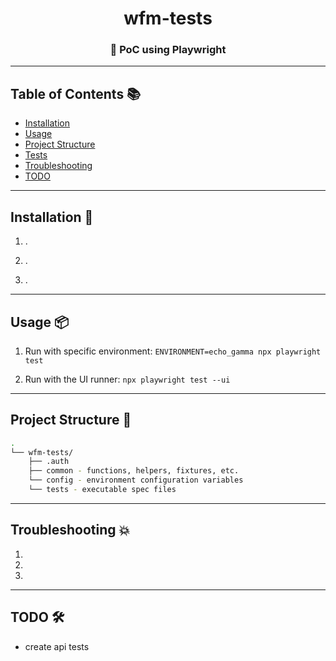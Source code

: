 
<div align="center">
<h1 align="center">
<b> wfm-tests </b>
</h1>

<h3 align="center">📍 PoC using Playwright</h3>
</div>

---

## Table of Contents 📚 

- [Installation](#installation)
- [Usage](#usage)
- [Project Structure](#project-structure)
- [Tests](#tests)
- [Troubleshooting](#troubleshooting)
- [TODO](#todo)

---

## Installation 🚀 

1. .

2. .

3. .

---

## Usage 📦 

1. Run with specific environment:
`ENVIRONMENT=echo_gamma npx playwright test`

2. Run with the UI runner:
`npx playwright test --ui`

---

## Project Structure 🌲 
```bash
.
└── wfm-tests/
    ├── .auth
    ├── common - functions, helpers, fixtures, etc. 
    └── config - environment configuration variables
    └── tests - executable spec files

```

---

## Troubleshooting 💥 

1. 

2. 

3. 

---

## TODO 🛠 
- create api tests


